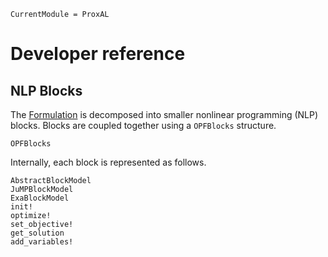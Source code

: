 ```@meta
CurrentModule = ProxAL
```

# Developer reference

## NLP Blocks

The [Formulation](@ref) is decomposed into smaller nonlinear programming (NLP) blocks.
Blocks are coupled together using a `OPFBlocks` structure.
```@docs
OPFBlocks
```

Internally, each block is represented as follows.

```@docs
AbstractBlockModel
JuMPBlockModel
ExaBlockModel
init!
optimize!
set_objective!
get_solution
add_variables!

```
